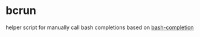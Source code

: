 # bcrun
helper script for manually call bash completions
based on [bash-completion](https://github.com/scop/bash-completion)
